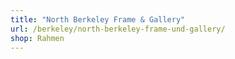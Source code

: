 ```yaml
---
title: "North Berkeley Frame & Gallery"
url: /berkeley/north-berkeley-frame-und-gallery/
shop: Rahmen
---
```

